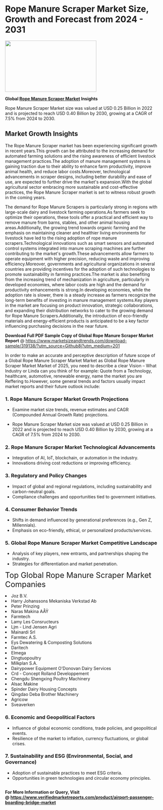 <H1>Rope Manure Scraper Market Size, Growth and Forecast from 2024 - 2031</H1><img class="aligncenter size-medium wp-image-584254" src="https://thirdeyenews.in/wp-content/uploads/2024/09/Global-Market-Research-300x168.jpeg" alt="" width="300" height="168" /><p><strong>Global&nbsp;<a href="https://www.marketsizeandtrends.com/download-sample/319138/?utm_source=Github8j?utm_medium=201">Rope Manure Scraper Market</a> Insights</strong></p><p>Rope Manure Scraper Market size was valued at USD 0.25 Billion in 2022 and is projected to reach USD 0.40 Billion by 2030, growing at a CAGR of 7.5% from 2024 to 2030.</p><p><h2>Market Growth Insights</h2> <p>The Rope Manure Scraper market has been experiencing significant growth in recent years.This growth can be attributed to the increasing demand for automated farming solutions and the rising awareness of efficient livestock management practices.The adoption of manure management systems is gaining traction due to their ability to enhance farm productivity, improve animal health, and reduce labor costs.Moreover, technological advancements in scraper designs, including better durability and ease of use, are expected to further drive the market's expansion.With the global agricultural sector embracing more sustainable and cost-effective practices, the Rope Manure Scraper market is set to witness robust growth in the coming years.</p> <p>The demand for Rope Manure Scrapers is particularly strong in regions with large-scale dairy and livestock farming operations.As farmers seek to optimize their operations, these tools offer a practical and efficient way to remove manure from barns, stables, and other animal housing areas.Additionally, the growing trend towards organic farming and the emphasis on maintaining cleaner and healthier living environments for livestock have led to the rising adoption of rope manure scrapers.Technological innovations such as smart sensors and automated control systems integrated into manure scraping machines are further contributing to the market's growth.These advancements allow farmers to operate equipment with higher precision, reducing waste and improving efficiency.Moreover, governments and agricultural organizations in several countries are providing incentives for the adoption of such technologies to promote sustainability in farming practices.The market is also benefiting from the increasing trend of mechanization in agriculture, particularly in developed economies, where labor costs are high and the demand for productivity enhancements is strong.In developing economies, while the adoption rate is slower, there is a steady increase as farmers recognize the long-term benefits of investing in manure management systems.Key players in the market are focusing on product innovation, strategic collaborations, and expanding their distribution networks to cater to the growing demand for Rope Manure Scrapers.Additionally, the introduction of eco-friendly materials and energy-efficient products is anticipated to be a key factor influencing purchasing decisions in the near future.</p> <p><span class=""><strong>Download Full PDF Sample Copy of Global Rope Manure Scraper Market Report</strong> @ <a href="https://www.marketsizeandtrends.com/download-sample/319138/?utm_source=Github8j?utm_medium=201" target="_blank">https://www.marketsizeandtrends.com/download-sample/319138/?utm_source=Github8j?utm_medium=201</a></span></p><p>In order to make an accurate and perceptive description of future scope of a Global&nbsp;Rope Manure Scraper Market Market as Global&nbsp;Rope Manure Scraper Market Market of 2025, you need to describe a clear Vision &ndash; What Industry or Linda can you think of for example: Quote from a Technology, healthcare, automotive, renewable energy, name the market you are Reffering to.However, some general trends and factors usually impact market reports and their future outlook include:</p><h3>1.&nbsp;<strong>Rope Manure Scraper Market Growth Projections</strong></h3><ul><li>Examine market size trends, revenue estimates and CAGR (Compounded Annual Growth Rate) projections.</li><li><p>Rope Manure Scraper Market size was valued at USD 0.25 Billion in 2022 and is projected to reach USD 0.40 Billion by 2030, growing at a CAGR of 7.5% from 2024 to 2030.</p></li></ul><h3>2.&nbsp;<strong>Rope Manure Scraper Market Technological Advancements</strong></h3><ul><li>Integration of AI, IoT, blockchain, or automation in the industry.</li><li>Innovations driving cost reductions or improving efficiency.</li></ul><h3>3.&nbsp;<strong>Regulatory and Policy Changes</strong></h3><ul><li>Impact of global and regional regulations, including sustainability and carbon-neutral goals.</li><li>Compliance challenges and opportunities tied to government initiatives.</li></ul><h3>4.&nbsp;<strong>Consumer Behavior Trends</strong></h3><ul><li>Shifts in demand influenced by generational preferences (e.g., Gen Z, Millennials).</li><li>Emphasis on eco-friendly, ethical, or personalized products/services.</li></ul><h3>5.&nbsp;<strong>Global Rope Manure Scraper Market Competitive Landscape</strong></h3><ul><li>Analysis of key players, new entrants, and partnerships shaping the industry.</li><li>Strategies for differentiation and market penetration.</li></ul><p data-pm-slice="1 1 []"><span style="color: inherit; font-family: inherit; font-size: 25px;">Top Global Rope Manure Scraper Market Companies</span></p><div class="" data-test-id=""><p><li>Joz B.V.</li><li> Harry Johanssons Mekaniska Verkstad Ab</li><li> Peter Prinzing</li><li> Naras Makina AÅŸ</li><li> Farmtech</li><li> Lamy Les Consructeurs</li><li> Ljm - Lind Jensen Agri</li><li> Mainardi Srl</li><li> Farmtec A.S.</li><li> Eys Dewatering & Composting Solutions</li><li> Daritech</li><li> Elmega</li><li> Dingtuopoultry</li><li> Milkplan S.A.</li><li> Dairypower Equipment O'Donovan Dairy Services</li><li> Crd - Concept Rolland Developpement</li><li> Chengdu Shengxing Poultry Machinery</li><li> Alsac Makine</li><li> Spinder Dairy Housing Concepts</li><li> Qingdao Deba Brother Machinery</li><li> Agricow</li><li> Sveaverken</li></p></div><h3>6.&nbsp;<strong>Economic and Geopolitical Factors</strong></h3><ul><li>Influence of global economic conditions, trade policies, and geopolitical events.</li><li>Resilience of the market to inflation, currency fluctuations, or global crises.</li></ul><h3>7.&nbsp;<strong>Sustainability and ESG (Environmental, Social, and Governance)</strong></h3><ul><li>Adoption of sustainable practices to meet ESG criteria.</li><li>Opportunities in green technologies and circular economy principles.</li></ul><h2><strong style="font-size: 14px;">For More Information or Query, Visit @&nbsp;</strong><a style="background-color: #ffffff; font-size: 14px;" href="https://www.marketsizeandtrends.com/report/rope-manure-scraper-market/" target="_blank">https://www.verifiedmarketreports.com/product/airport-passenger-boarding-bridge-market</a></h2>